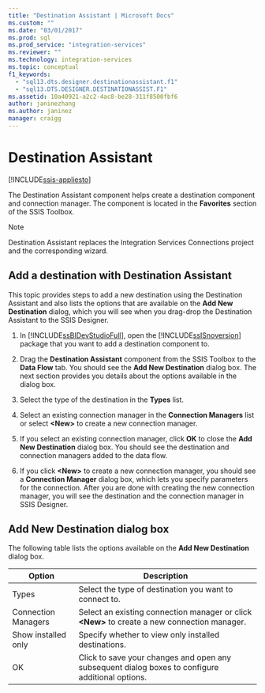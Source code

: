 ```yaml
---
title: "Destination Assistant | Microsoft Docs"
ms.custom: ""
ms.date: "03/01/2017"
ms.prod: sql
ms.prod_service: "integration-services"
ms.reviewer: ""
ms.technology: integration-services
ms.topic: conceptual
f1_keywords: 
  - "sql13.dts.designer.destinationassistant.f1"
  - "sql13.DTS.DESIGNER.DESTINATIONASSIST.F1"
ms.assetid: 10a40921-a2c2-4ac8-be28-311f8500fbf6
author: janinezhang
ms.author: janinez
manager: craigg
---
```

# Destination Assistant

[!INCLUDE[ssis-appliesto](../../includes/ssis-appliesto-ssvrpluslinux-asdb-asdw-xxx.md)]


  The Destination Assistant component helps create a destination component and connection manager. The component is located in the **Favorites** section of the SSIS Toolbox.  
  
> [!NOTE]  
>  Destination Assistant replaces the Integration Services Connections project and the corresponding wizard.  

## Add a destination with Destination Assistant
This topic provides steps to add a new destination using the Destination Assistant and also lists the options that are available on the **Add New Destination** dialog, which you will see when you drag-drop the Destination Assistant to the SSIS Designer.  

1.  In [!INCLUDE[ssBIDevStudioFull](../../includes/ssbidevstudiofull-md.md)], open the [!INCLUDE[ssISnoversion](../../includes/ssisnoversion-md.md)] package that you want to add a destination component to.  
  
2.  Drag the **Destination Assistant** component from the SSIS Toolbox to the **Data Flow** tab. You should see the **Add New Destination** dialog box. The next section provides you details about the options available in the dialog box.  
  
3.  Select the type of the destination in the **Types** list.  
  
4.  Select an existing connection manager in the **Connection Managers** list or select **\<New>** to create a new connection manager.  
  
5.  If you select an existing connection manager, click **OK** to close the **Add New Destination** dialog box. You should see the destination and connection managers added to the data flow.  
  
6.  If you click **\<New>** to create a new connection manager, you should see a **Connection Manager** dialog box, which lets you specify parameters for the connection. After you are done with creating the new connection manager, you will see the destination and the connection manager in SSIS Designer. 
  
## Add New Destination dialog box
The following table lists the options available on the **Add New Destination** dialog box.  
  
|Option|Description|  
|------------|-----------------|  
|Types|Select the type of destination you want to connect to.|  
|Connection Managers|Select an existing connection manager or click **\<New>** to create a new connection manager.|  
|Show installed only|Specify whether to view only installed destinations.|  
|OK|Click to save your changes and open any subsequent dialog boxes to configure additional options.|  
